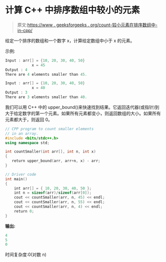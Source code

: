 # 计算 C++ 中排序数组中较小的元素

> 原文:[https://www . geeksforgeeks . org/count-较小元素在排序数组中-in-cpp/](https://www.geeksforgeeks.org/count-smaller-elements-in-sorted-array-in-cpp/)

给定一个排序的数组和一个数字 x，计算给定数组中小于 x 的元素。

示例:

```cpp
Input : arr[] = {10, 20, 30, 40, 50}
            x = 45
Output : 4
There are 4 elements smaller than 45.

Input : arr[] = {10, 20, 30, 40, 50}
            x = 40
Output : 3
There are 3 elements smaller than 40.

```

我们可以用 C++ 中的 upper_bound()来快速找到结果。它返回迭代器(或指针)到大于给定数字的第一个元素。如果所有元素都变小，则返回数组的大小。如果所有元素都大于，则返回 0。

```cpp
// CPP program to count smaller elements
// in an array.
#include <bits/stdc++.h>
using namespace std;

int countSmaller(int arr[], int n, int x)
{
   return upper_bound(arr, arr+n, x) - arr;
}

// Driver code
int main()
{
    int arr[] = { 10, 20, 30, 40, 50 };
    int n = sizeof(arr)/sizeof(arr[0]);
    cout << countSmaller(arr, n, 45) << endl; 
    cout << countSmaller(arr, n, 55) << endl;
    cout << countSmaller(arr, n, 4) << endl;
    return 0;
}
```

**输出:**

```cpp
4
5
0

```

时间复杂度:0(对数 n)